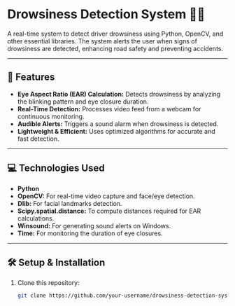 # Drowsiness Detection System 🚗💤

A real-time system to detect driver drowsiness using Python, OpenCV, and other essential libraries. The system alerts the user when signs of drowsiness are detected, enhancing road safety and preventing accidents.

---

## 🌟 Features
- **Eye Aspect Ratio (EAR) Calculation:** Detects drowsiness by analyzing the blinking pattern and eye closure duration.
- **Real-Time Detection:** Processes video feed from a webcam for continuous monitoring.
- **Audible Alerts:** Triggers a sound alarm when drowsiness is detected.
- **Lightweight & Efficient:** Uses optimized algorithms for accurate and fast detection.

---

## 💻 Technologies Used
- **Python**
- **OpenCV:** For real-time video capture and face/eye detection.
- **Dlib:** For facial landmarks detection.
- **Scipy.spatial.distance:** To compute distances required for EAR calculations.
- **Winsound:** For generating sound alerts on Windows.
- **Time:** For monitoring the duration of eye closures.

---

## 🛠️ Setup & Installation
1. Clone this repository:
   ```bash
   git clone https://github.com/your-username/drowsiness-detection-system.git
